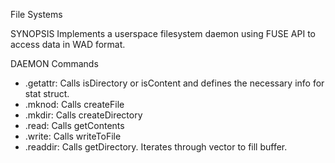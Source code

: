 File Systems

SYNOPSIS
Implements a userspace filesystem daemon using FUSE API to access data in WAD format.  

DAEMON Commands
- .getattr: Calls isDirectory or isContent and defines the necessary info for stat struct. 
- .mknod: Calls createFile
- .mkdir: Calls createDirectory
- .read: Calls getContents
- .write: Calls writeToFile
- .readdir: Calls getDirectory. Iterates through vector to fill buffer. 
